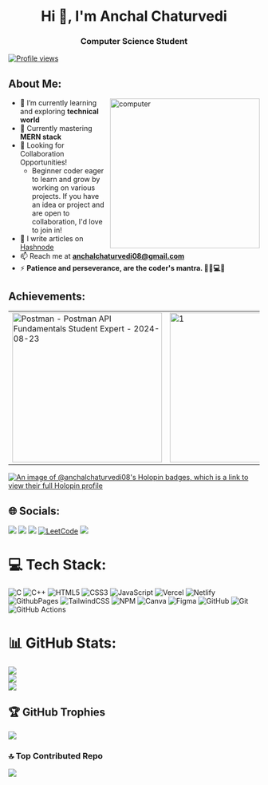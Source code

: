 <h1 align="center">Hi 👋, I'm Anchal Chaturvedi</h1>
<h3 align="center">Computer Science Student</h3>
<p align="left"> 
  <a href="https://visitcount.itsvg.in">
    <img src="https://visitcount.itsvg.in/api?id=anchalchaturvedi08&icon=0&color=0" alt="Profile views" />
  </a>
</p>

## About Me:

<img src="https://github.com/user-attachments/assets/81296fe8-7309-492f-82ba-1de9cc30fede" width="300px" margin="10px" alt="computer" align="right"/>

- 🔭 I’m currently learning and exploring **technical world**
- 🌱 Currently mastering **MERN stack**
- 🤝 Looking for Collaboration Opportunities!
  - Beginner coder eager to learn and grow by working on various projects. If you have an idea or project and are open to collaboration, I'd love to join in!
- 📝 I write articles on [Hashnode](https://hashnode.com/@ashi0)
- 📫 Reach me at **anchalchaturvedi08@gmail.com**
- ⚡ **Patience and perseverance, are the coder's mantra. 🧘‍♂️💻😊**

## Achievements:

<table>
  <tr>
    <td>
      <img src="https://github.com/user-attachments/assets/547ca19b-aa65-43e5-97f6-fad475605de8" alt="Postman - Postman API Fundamentals Student Expert - 2024-08-23" width="300">
    </td>
     <td>
      <img src="https://github.com/user-attachments/assets/1e99e832-1566-41de-aa28-06ede6cd90e8" alt="1" width="300">
    </td>
    <td>
      <img src="https://github.com/user-attachments/assets/48a90af1-2a4b-4521-8597-b078217b781f" alt="1" width="300">
    </td>
    <td>
      <img src="https://github.com/user-attachments/assets/25918f3f-ea5d-4692-bb43-0d0e82fbac05" alt="1" width="300">
    </td>
    <td>
      <img src="https://github.com/user-attachments/assets/c0b90386-37f1-4a99-a80b-74ff1daa4668" alt="1" width="200">
    </td>
    <td>
      <img src="https://github.com/user-attachments/assets/dabcb132-0595-4467-9d28-3f8e0159e718" alt="1" width="300">
    </td>
    <td>
      <img src="https://github.com/user-attachments/assets/54c1a401-b4ef-4b6a-a58c-19961d92587a" alt="1" width="300">
    </td>
  </tr>
</table>

[![An image of @anchalchaturvedi08's Holopin badges, which is a link to view their full Holopin profile](https://holopin.me/anchalchaturvedi08)](https://holopin.io/@anchalchaturvedi08)

## 🌐 Socials:
<div>
  <a href="https://twitter.com/ashi0100" target="_blank"><img src="https://img.shields.io/badge/Twitter-1DA1F2?style=for-the-badge&logo=twitter&logoColor=white" target="_blank"></a>
  <a href="https://www.linkedin.com/in/anchal-chaturvedi-9739a7220/" target="_blank"><img src="https://img.shields.io/badge/LinkedIn-0077B5?style=for-the-badge&logo=linkedin&logoColor=white" target="_blank"></a>
  <a href="https://www.youtube.com/@Code..188" target="_blank"><img src="https://img.shields.io/badge/YouTube-FF0000?style=for-the-badge&logo=youtube&logoColor=white" target="_blank"></a>
  <a href="https://leetcode.com/trainee_004" target="_blank"><img src="https://img.shields.io/badge/LeetCode-FFA116?style=for-the-badge&logo=leetcode&logoColor=white" alt="LeetCode"></a>
  <a href="mailto:anchalchaturvedi08@gmail.com"><img src="https://img.shields.io/badge/-Gmail-%23333?style=for-the-badge&logo=gmail&logoColor=white" target="_blank"></a>
</div>

# 💻 Tech Stack:
![C](https://img.shields.io/badge/c-%2300599C.svg?style=flat&logo=c&logoColor=white) ![C++](https://img.shields.io/badge/c++-%2300599C.svg?style=flat&logo=c%2B%2B&logoColor=white) ![HTML5](https://img.shields.io/badge/html5-%23E34F26.svg?style=flat&logo=html5&logoColor=white) ![CSS3](https://img.shields.io/badge/css3-%231572B6.svg?style=flat&logo=css3&logoColor=white) ![JavaScript](https://img.shields.io/badge/javascript-%23323330.svg?style=flat&logo=javascript&logoColor=%23F7DF1E) ![Vercel](https://img.shields.io/badge/vercel-%23000000.svg?style=flat&logo=vercel&logoColor=white) ![Netlify](https://img.shields.io/badge/netlify-%23000000.svg?style=flat&logo=netlify&logoColor=#00C7B7) ![GithubPages](https://img.shields.io/badge/github%20pages-121013?style=flat&logo=github&logoColor=white) ![TailwindCSS](https://img.shields.io/badge/tailwindcss-%2338B2AC.svg?style=flat&logo=tailwind-css&logoColor=white) ![NPM](https://img.shields.io/badge/NPM-%23CB3837.svg?style=flat&logo=npm&logoColor=white) ![Canva](https://img.shields.io/badge/Canva-%2300C4CC.svg?style=flat&logo=Canva&logoColor=white) ![Figma](https://img.shields.io/badge/figma-%23F24E1E.svg?style=flat&logo=figma&logoColor=white) ![GitHub](https://img.shields.io/badge/github-%23121011.svg?style=flat&logo=github&logoColor=white) ![Git](https://img.shields.io/badge/git-%23F05033.svg?style=flat&logo=git&logoColor=white) ![GitHub Actions](https://img.shields.io/badge/github%20actions-%232671E5.svg?style=flat&logo=githubactions&logoColor=white)
# 📊 GitHub Stats:
![](https://github-readme-stats.vercel.app/api?username=anchalchaturvedi08&theme=nightowl&hide_border=false&include_all_commits=false&count_private=false)<br/>
![](https://github-readme-streak-stats.herokuapp.com/?user=anchalchaturvedi08&theme=nightowl&hide_border=false)<br/>
![](https://github-readme-stats.vercel.app/api/top-langs/?username=anchalchaturvedi08&theme=nightowl&hide_border=false&include_all_commits=false&count_private=false&layout=compact)

## 🏆 GitHub Trophies
![](https://github-profile-trophy.vercel.app/?username=anchalchaturvedi08&theme=radical&no-frame=false&no-bg=true&margin-w=4)

### 🔝 Top Contributed Repo
![](https://github-contributor-stats.vercel.app/api?username=anchalchaturvedi08&limit=5&theme=dark&combine_all_yearly_contributions=true)


